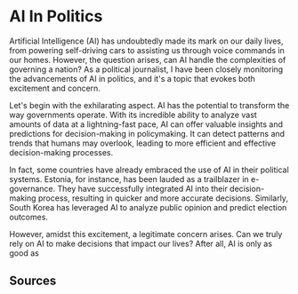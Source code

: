 # AI In Politics


Artificial Intelligence (AI) has undoubtedly made its mark on our daily lives, from powering self-driving cars to assisting us through voice commands in our homes. However, the question arises, can AI handle the complexities of governing a nation? As a political journalist, I have been closely monitoring the advancements of AI in politics, and it's a topic that evokes both excitement and concern.

Let's begin with the exhilarating aspect. AI has the potential to transform the way governments operate. With its incredible ability to analyze vast amounts of data at a lightning-fast pace, AI can offer valuable insights and predictions for decision-making in policymaking. It can detect patterns and trends that humans may overlook, leading to more efficient and effective decision-making processes.

In fact, some countries have already embraced the use of AI in their political systems. Estonia, for instance, has been lauded as a trailblazer in e-governance. They have successfully integrated AI into their decision-making process, resulting in quicker and more accurate decisions. Similarly, South Korea has leveraged AI to analyze public opinion and predict election outcomes.

However, amidst this excitement, a legitimate concern arises. Can we truly rely on AI to make decisions that impact our lives? After all, AI is only as good as

## Sources
